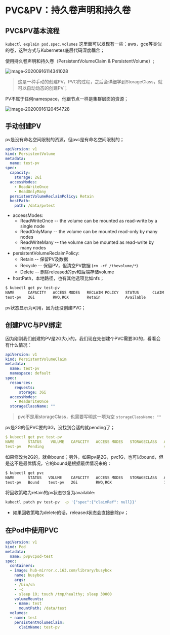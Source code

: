 # PVC&PV：持久卷声明和持久卷

## PVC&PV基本流程

`kubectl explain pod.spec.volumes` 这里面可以发现有一些：aws，gce等类似的卷，这种方式与Kubernetes底层代码深度耦合；

使用持久卷声明和持久卷（PersistentVolumeClaim & PersistentVolume）;

![image-20200916114341028](https://tva1.sinaimg.cn/large/007S8ZIlly1gisceogc66j30g908gjsr.jpg)

> 这是一种手动的创建PV，PVC的过程，之后会详细学到StorageClass，就可以自动动态的创建PV；

PV不属于任何namespace，他跟节点一样是集群层面的资源；

![image-20200916120454728](https://tva1.sinaimg.cn/large/007S8ZIlly1gisd0q598gj30ho0bvabj.jpg)

## 手动创建PV

pv是没有命名空间限制的资源，但pvc是有命名空间限制的；

```yaml
apiVersion: v1
kind: PersistentVolume
metadata:
  name: test-pv
spec:
  capacity: 
    storage: 2Gi
  accessModes:
    - ReadWriteOnce
    - ReadOnlyMany
  persistentVolumeReclaimPolicy: Retain
  hostPath:
    path: /data/pvtest
```

- accessModes:
  - ReadWriteOnce -- the volume can be mounted as read-write by a single node
  - ReadOnlyMany -- the volume can be mounted read-only by many nodes
  - ReadWriteMany -- the volume can be mounted as read-write by many nodes
- persistentVolumeReclaimPolicy:
  - Retain -- 保留PV及数据
  - Recycle -- 保留PV，但清空PV数据 (`rm -rf /thevolume/*`)
  - Delete -- 删除released的pv和后端存储volume
- hostPath，本地路径，也有其他选项比如nfs；

```bash
$ kubectl get pv test-pv
NAME      CAPACITY   ACCESS MODES   RECLAIM POLICY   STATUS      CLAIM   STORAGECLASS   REASON   AGE
test-pv   2Gi        RWO,ROX        Retain           Available                                   4m
```

pv状态显示为可用，因为还没创建PVC；

## 创建PVC与PV绑定

因为刚刚我们创建的PV是2G大小的，我们现在先创建个PVC需要3G的，看看会有什么情况：

```yaml
apiVersion: v1
kind: PersistentVolumeClaim
metadata:
  name: test-pv
  namespace: default
spec:
  resources:
    requests:
      storage: 3Gi
  accessModes:
    - ReadWriteOnce
  storageClassName: ""
```

> pvc不是用storageClass，也需要写明这一项为空 `storageClassName: ""`

pv是2G的但PVC要的3G，没找到合适的就pending了；

```yaml
$ kubectl get pvc test-pv
NAME      STATUS    VOLUME   CAPACITY   ACCESS MODES   STORAGECLASS   AGE
test-pv   Pending                                                     47s
```

如果修改为2G的，就会bound；另外，如果pv是2G，pvc1G，也可以bound，但是这不是最优情况，它的bound是根据最优情况来的：

```bash
$ kubectl get pvc
NAME      STATUS   VOLUME    CAPACITY   ACCESS MODES   STORAGECLASS   AGE
test-pv   Bound    test-pv   2Gi        RWO,ROX                       11s
```

将回收策略为retain的pv状态恢复为available:

```bash
kubectl patch pv test-pv  -p '{"spec":{"claimRef": null}}'
```

- 如果回收策略为delete的话，released状态会直接删除pv；

## 在Pod中使用PVC

```yaml
apiVersion: v1
kind: Pod
metadata:
  name: pvpvcpod-test
spec:
  containers:
  - image: hub-mirror.c.163.com/library/busybox
    name: busybox
    args:
    - /bin/sh
    - -c
    - sleep 10; touch /tmp/healthy; sleep 30000
    volumeMounts:
    - name: test
      mountPath: /data/test
  volumes:
  - name: test
    persistentVolumeClaim:
      claimName: test-pv
```

